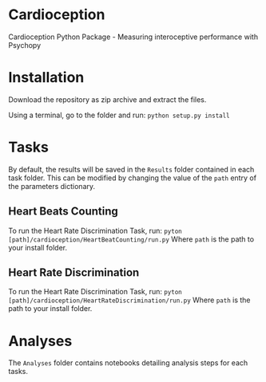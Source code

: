 # Cardioception
Cardioception Python Package - Measuring interoceptive performance with Psychopy

# Installation

Download the repository as zip archive and extract the files.

Using a terminal, go to the folder and run:
`python setup.py install`

# Tasks

By default, the results will be saved in the `Results` folder contained in each task folder. This can be modified by changing the value of the `path` entry of the parameters dictionary.

## Heart Beats Counting
To run the Heart Rate Discrimination Task, run:
`pyton [path]/cardioception/HeartBeatCounting/run.py`
Where `path` is the path to your install folder.

## Heart Rate Discrimination
To run the Heart Rate Discrimination Task, run:
`pyton [path]/cardioception/HeartRateDiscrimination/run.py`
Where `path` is the path to your install folder.

# Analyses

The `Analyses` folder contains notebooks detailing analysis steps for each tasks.
